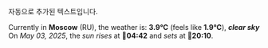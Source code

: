 
자동으로 추가된 텍스트입니다.

<!--START_SECTION:weather:moscow-->
Currently in **Moscow** (RU), the weather is: **3.9°C** (feels like **1.9°C**), ***clear sky***<br/>
On *May 03, 2025*, the *sun rises* at 🌅**04:42** and *sets* at 🌇**20:10**.
<!--END_SECTION:weather-->
